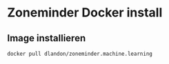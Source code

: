 # Zoneminder Docker install

## Image installieren

```
docker pull dlandon/zoneminder.machine.learning
```
